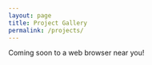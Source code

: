 ```yaml
---
layout: page
title: Project Gallery
permalink: /projects/
---
```


Coming soon to a web browser near you!
